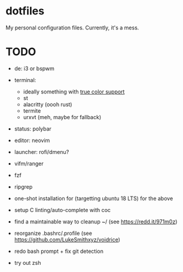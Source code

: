 # dotfiles
My personal configuration files. Currently, it's a mess.

# TODO

* de: i3 or bspwm
* terminal:
    * ideally something with [true color support](https://gist.github.com/sindresorhus/bed863fb8bedf023b833c88c322e44f9)
    * st
    * alacritty (oooh rust)
    * termite
    * urxvt (meh, maybe for fallback)
* status: polybar
* editor: neovim
* launcher: rofi/dmenu?
* vifm/ranger
* fzf
* ripgrep

* one-shot installation for (targetting ubuntu 18 LTS) for the above
* setup C linting/auto-complete with coc
* find a maintainable way to cleanup ~/ (see https://redd.it/971m0z)
* reorganize .bashrc/.profile (see https://github.com/LukeSmithxyz/voidrice)
* redo bash prompt + fix git detection
* try out zsh
